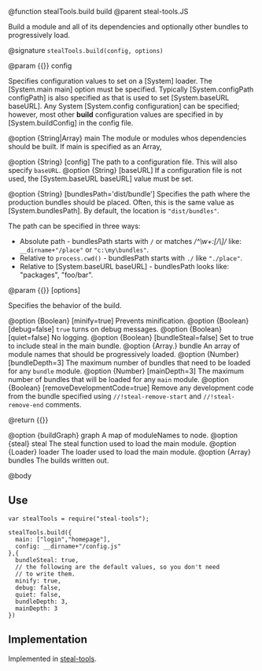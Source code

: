 @function stealTools.build build
@parent steal-tools.JS 

Build a module and all of its dependencies and optionally other bundles to progressively load.

@signature `stealTools.build(config, options)`

@param {{}} config

Specifies configuration values to set on 
a [System] loader. The [System.main main] option must be specified. Typically
[System.configPath configPath] is also specified as that is used to set 
[System.baseURL baseURL].  Any System [System.config configuration] can be specified; however,
most other __build__ configuration values are specified in
by [System.buildConfig] in the config file.

@option {String|Array<moduleName>} main The module or modules whos dependencies 
should be built.  If main is specified as an Array, 

@option {String} [config] The path to a configuration file. This
will also specify `baseURL`.
@option {String} [baseURL] If a configuration file is not used, 
the [System.baseURL baseURL] value must be set.

@option {String} [bundlesPath='dist/bundle']  Specifies the path where the production bundles should be 
placed. Often, this is the same value as [System.bundlesPath]. By default, the location is `"dist/bundles"`.

The path can be specified in three ways:


 - Absolute path - bundlesPath starts with `/` or matches _/^\w+:[\/\\]/_ like:  `__dirname+"/place"` or `"c:\my\bundles"`.
 - Relative to `process.cwd()` - bundlesPath starts with `./` like `"./place"`.
 - Relative to [System.baseURL baseURL] - bundlesPath looks like: "packages", "foo/bar".
  
@param {{}} [options]

Specifies the behavior of the build.



@option {Boolean} [minify=true] Prevents minification.
@option {Boolean} [debug=false] `true` turns on debug messages.
@option {Boolean} [quiet=false] No logging.
@option {Boolean} [bundleSteal=false] Set to true to include steal in the main bundle.
@option {Array.<moduleName>} bundle An array of module names that should be
progressively loaded.
@option {Number} [bundleDepth=3] The maximum number of bundles that need to be loaded
for any `bundle` module.
@option {Number} [mainDepth=3] The maximum number of bundles that will be loaded for any `main`
module.
@option {Boolean} [removeDevelopmentCode=true] Remove any development code from the bundle specified using `//!steal-remove-start` and `//!steal-remove-end` comments.


@return {{}}

@option {buildGraph} graph A map of moduleNames to node.
@option {steal} steal The steal function used to load the main module.
@option {Loader} loader The loader used to load the main module.
@option {Array} bundles The builds written out.

@body

## Use

    var stealTools = require("steal-tools");
    
    stealTools.build({
      main: ["login","homepage"],
      config: __dirname+"/config.js"
    },{
      bundleSteal: true,
      // the following are the default values, so you don't need
      // to write them.
      minify: true,
      debug: false,
      quiet: false,
      bundleDepth: 3,
      mainDepth: 3
    })


## Implementation

Implemented in [steal-tools](https://github.com/bitovi/steal-tools).
